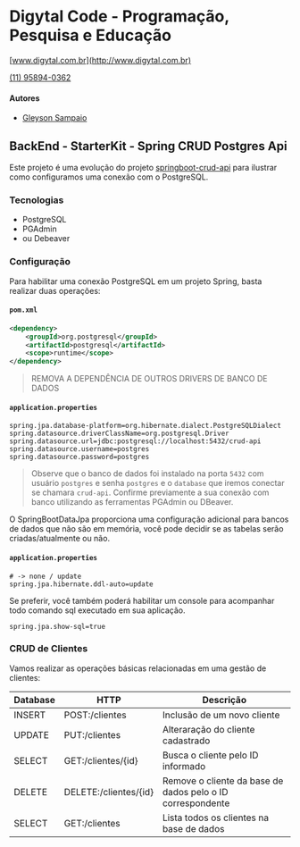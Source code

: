 # Digytal Code - Programação, Pesquisa e Educação
[www.digytal.com.br](http://www.digytal.com.br)

[(11) 95894-0362](https://api.whatsapp.com/send?phone=5511958940362)


#### Autores
- [Gleyson Sampaio](https://github.com/glysns)

## BackEnd - StarterKit - Spring CRUD Postgres Api

Este projeto é uma evolução do projeto [springboot-crud-api](https://github.com/glysns/backend-stater-kit/tree/main/spring/springboot-crud-api) para ilustrar como configuramos uma conexão com o PostgreSQL.

### Tecnologias

* PostgreSQL
* PGAdmin
* ou Debeaver

### Configuração

Para habilitar uma conexão PostgreSQL em um projeto Spring, basta realizar duas operações:

#### **`pom.xml`**
```xml
<dependency>
    <groupId>org.postgresql</groupId>
    <artifactId>postgresql</artifactId>
    <scope>runtime</scope>
</dependency>
```

> REMOVA A DEPENDÊNCIA DE OUTROS DRIVERS DE BANCO DE DADOS

#### **`application.properties`**
```shell
spring.jpa.database-platform=org.hibernate.dialect.PostgreSQLDialect
spring.datasource.driverClassName=org.postgresql.Driver
spring.datasource.url=jdbc:postgresql://localhost:5432/crud-api
spring.datasource.username=postgres
spring.datasource.password=postgres
```

> Observe que o banco de dados foi instalado na porta `5432` com usuário `postgres` e senha `postgres` e o `database` que iremos conectar se chamara `crud-api`. Confirme previamente a sua conexão com banco utilizando as ferramentas PGAdmin ou DBeaver. 

O SpringBootDataJpa proporciona uma configuração adicional para bancos de dados que não são em memória, você pode decidir se as tabelas serão criadas/atualmente ou não.

#### **`application.properties`**
```
# -> none / update
spring.jpa.hibernate.ddl-auto=update
```

Se preferir, você também poderá habilitar um console para acompanhar todo comando sql executado em sua aplicação.

```
spring.jpa.show-sql=true
```

### CRUD de Clientes

Vamos realizar as operações básicas relacionadas em uma gestão de clientes:

| Database | HTTP                  | Descrição                                                  |
|----------|-----------------------|------------------------------------------------------------|
| INSERT   | POST:/clientes        | Inclusão de um novo cliente                                |
| UPDATE   | PUT:/clientes         | Alteraração do cliente cadastrado                          |
| SELECT   | GET:/clientes/{id}    | Busca o cliente pelo ID informado                          |
| DELETE   | DELETE:/clientes/{id} | Remove o cliente da base de dados pelo o ID correspondente |
| SELECT   | GET:/clientes         | Lista todos os clientes na base de dados                   |


